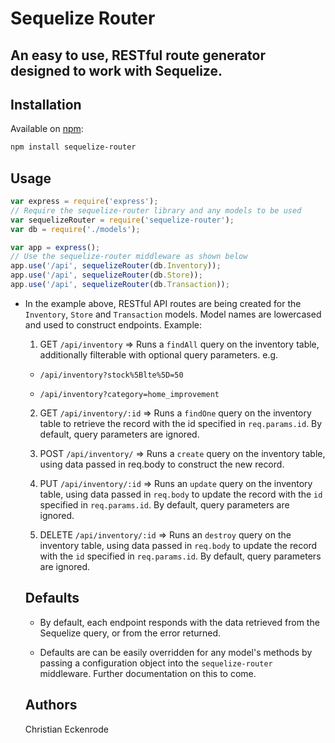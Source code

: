# Sequelize Router

## An easy to use, RESTful route generator designed to work with Sequelize.

## Installation

Available on [npm](https://npmjs.com/package/sequelize-router):

```sh
npm install sequelize-router
```


## Usage

```js
var express = require('express');
// Require the sequelize-router library and any models to be used
var sequelizeRouter = require('sequelize-router');
var db = require('./models');

var app = express();
// Use the sequelize-router middleware as shown below
app.use('/api', sequelizeRouter(db.Inventory)); 
app.use('/api', sequelizeRouter(db.Store));
app.use('/api', sequelizeRouter(db.Transaction));
```

* In the example above, RESTful API routes are being created for the `Inventory`, `Store` and `Transaction` models. Model names are lowercased and used to construct endpoints. Example:

  1. GET `/api/inventory` => Runs a `findAll` query on the inventory table, additionally filterable with optional query parameters. e.g.

    * `/api/inventory?stock%5Blte%5D=50`

    * `/api/inventory?category=home_improvement`

  2. GET `/api/inventory/:id` => Runs a `findOne` query on the inventory table to retrieve the record with the id specified in `req.params.id`. By default, query parameters are ignored.
  
  3. POST `/api/inventory/` => Runs a `create` query on the inventory table, using data passed in req.body to construct the new record.

  4. PUT `/api/inventory/:id` => Runs an `update` query on the inventory table, using data passed in `req.body` to update the record with the `id` specified in `req.params.id`. By default, query parameters are ignored.

  5. DELETE `/api/inventory/:id` => Runs an `destroy` query on the inventory table, using data passed in `req.body` to update the record with the `id` specified in `req.params.id`. By default, query parameters are ignored.

  ## Defaults

  * By default, each endpoint responds with the data retrieved from the Sequelize query, or from the error returned.

  * Defaults are can be easily overridden for any model's methods by passing a configuration object into the `sequelize-router` middleware. Further documentation on this to come.

  ## Authors

  Christian Eckenrode
